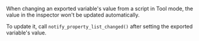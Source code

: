 When changing an exported variable's value from a script in Tool mode, the value in the inspector won't be updated automatically. 

To update it, call `notify_property_list_changed()` after setting the exported variable's value.